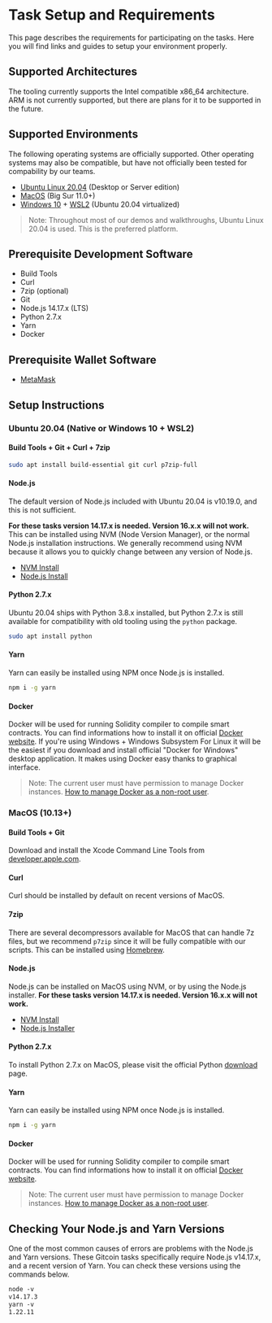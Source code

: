 # Task Setup and Requirements

This page describes the requirements for participating on the tasks. Here you will find links and guides to setup your environment properly.

## Supported Architectures

The tooling currently supports the Intel compatible x86_64 architecture. ARM is not currently supported, but there are plans for it to be supported in the future.

## Supported Environments

The following operating systems are officially supported. Other operating systems may also be compatible, but have not officially been tested for compability by our teams.

- [Ubuntu Linux 20.04](https://ubuntu.com/) (Desktop or Server edition)
- [MacOS](https://www.apple.com/macos/) (Big Sur 11.0+)
- [Windows 10](https://www.microsoft.com/en-us/windows) + [WSL2](https://docs.microsoft.com/en-us/windows/wsl/about) (Ubuntu 20.04 virtualized)

> Note: Throughout most of our demos and walkthroughs, Ubuntu Linux 20.04 is used. This is the preferred platform.

## Prerequisite Development Software

- Build Tools
- Curl
- 7zip (optional)
- Git
- Node.js 14.17.x (LTS)
- Python 2.7.x
- Yarn
- Docker

## Prerequisite Wallet Software

- [MetaMask](https://metamask.io/download.html)

## Setup Instructions

### Ubuntu 20.04 (Native or Windows 10 + WSL2)

#### Build Tools + Git + Curl + 7zip

```sh
sudo apt install build-essential git curl p7zip-full
```

#### Node.js

The default version of Node.js included with Ubuntu 20.04 is v10.19.0, and this is not sufficient.

**For these tasks version 14.17.x is needed. Version 16.x.x will not work.** This can be installed using NVM (Node Version Manager), or the normal Node.js installation instructions. We generally recommend using NVM because it allows you to quickly change between any version of Node.js.

- [NVM Install](https://github.com/nvm-sh/nvm#installing-and-updating)
- [Node.js Install](https://github.com/nodesource/distributions/blob/master/README.md#debinstall)

#### Python 2.7.x

Ubuntu 20.04 ships with Python 3.8.x installed, but Python 2.7.x is still available for compatibility with old tooling using the `python` package.

```sh
sudo apt install python
```

#### Yarn

Yarn can easily be installed using NPM once Node.js is installed.

```sh
npm i -g yarn
```

#### Docker

Docker will be used for running Solidity compiler to compile smart contracts. You can find informations how to install it on official [Docker website](https://docs.docker.com/get-docker/). If you're using Windows + Windows Subsystem For Linux it will be the easiest if you download and install official "Docker for Windows" desktop application. It makes using Docker easy thanks to graphical interface.

> Note: The current user must have permission to manage Docker instances. [How to manage Docker as a non-root user](https://docs.docker.com/engine/install/linux-postinstall/).

### MacOS (10.13+)

#### Build Tools + Git

Download and install the Xcode Command Line Tools from [developer.apple.com](https://developer.apple.com/library/archive/technotes/tn2339/).

#### Curl

Curl should be installed by default on recent versions of MacOS.

#### 7zip

There are several decompressors available for MacOS that can handle 7z files, but we recommend `p7zip` since it will be fully compatible with our scripts. This can be installed using [Homebrew](https://formulae.brew.sh/formula/p7zip).

#### Node.js

Node.js can be installed on MacOS using NVM, or by using the Node.js installer. **For these tasks version 14.17.x is needed. Version 16.x.x will not work.**

- [NVM Install](https://github.com/nvm-sh/nvm#installing-and-updating)
- [Node.js Installer](https://nodejs.org/en/download/)

#### Python 2.7.x

To install Python 2.7.x on MacOS, please visit the official Python [download](https://www.python.org/downloads/release/python-2718/) page.

#### Yarn

Yarn can easily be installed using NPM once Node.js is installed.

```sh
npm i -g yarn
```

#### Docker

Docker will be used for running Solidity compiler to compile smart contracts. You can find informations how to install it on official [Docker website](https://docs.docker.com/get-docker/).

> Note: The current user must have permission to manage Docker instances. [How to manage Docker as a non-root user](https://docs.docker.com/engine/install/linux-postinstall/).

## Checking Your Node.js and Yarn Versions

One of the most common causes of errors are problems with the Node.js and Yarn versions. These Gitcoin tasks specifically require Node.js v14.17.x, and a recent version of Yarn. You can check these versions using the commands below.

```txt
node -v
v14.17.3
yarn -v
1.22.11
```
